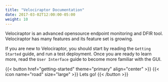 ```yaml
---
title: "Velociraptor Documentation"
date: 2017-03-02T12:00:00-05:00
weight: 10
---
```


Velociraptor is an advanced opensource endpoint monitoring and DFIR
tool. Velociraptor has many features and its feature set is
growing.

If you are new to Velociraptor, you should start by reading the
`Getting Started` guide, and run a test deployment. Once you are ready
to learn more, read the `User Interface` guide to become more familiar
with the GUI.


{{< button href="getting-started" theme="primary" align="center" >}}
{{< icon name="road" size="large" >}}
  Lets go!
{{< /button >}}
